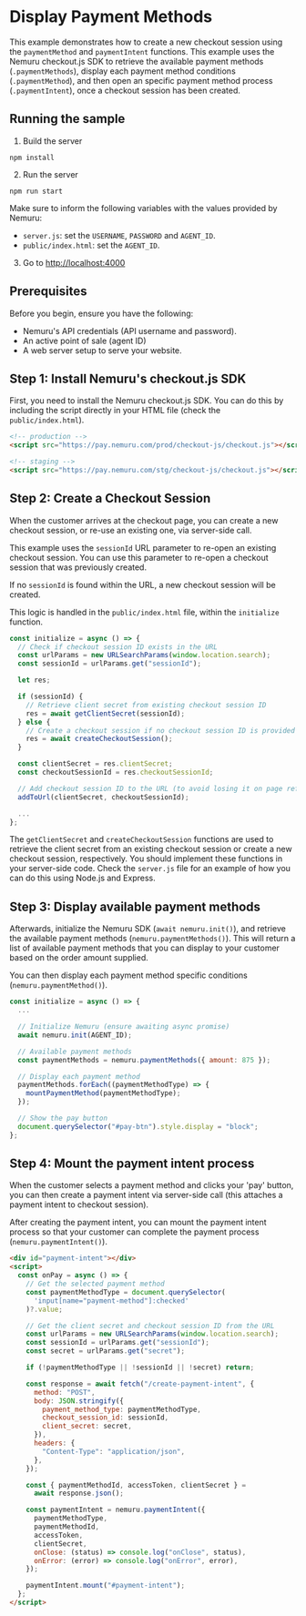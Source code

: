 # Display Payment Methods

This example demonstrates how to create a new checkout session using the `paymentMethod` and `paymentIntent` functions. This example uses the Nemuru checkout.js SDK to retrieve the available payment methods (`.paymentMethods`), display each payment method conditions (`.paymentMethod`), and then open an specific payment method process (`.paymentIntent`), once a checkout session has been created.

## Running the sample

1. Build the server

```shell
npm install
```

2. Run the server

```shell
npm run start
```

Make sure to inform the following variables with the values provided by Nemuru:

- `server.js`: set the `USERNAME`, `PASSWORD` and `AGENT_ID`.
- `public/index.html`: set the `AGENT_ID`.

3. Go to [http://localhost:4000](http://localhost:4000)

## Prerequisites

Before you begin, ensure you have the following:

- Nemuru's API credentials (API username and password).
- An active point of sale (agent ID)
- A web server setup to serve your website.

## Step 1: Install Nemuru's checkout.js SDK

First, you need to install the Nemuru checkout.js SDK. You can do this by including the script directly in your HTML file (check the `public/index.html`).

```html
<!-- production -->
<script src="https://pay.nemuru.com/prod/checkout-js/checkout.js"></script>

<!-- staging -->
<script src="https://pay.nemuru.com/stg/checkout-js/checkout.js"></script>
```

## Step 2: Create a Checkout Session

When the customer arrives at the checkout page, you can create a new checkout session, or re-use an existing one, via server-side call.

This example uses the `sessionId` URL parameter to re-open an existing checkout session. You can use this parameter to re-open a checkout session that was previously created.

If no `sessionId` is found within the URL, a new checkout session will be created.

This logic is handled in the `public/index.html` file, within the `initialize` function.

```javascript
const initialize = async () => {
  // Check if checkout session ID exists in the URL
  const urlParams = new URLSearchParams(window.location.search);
  const sessionId = urlParams.get("sessionId");

  let res;

  if (sessionId) {
    // Retrieve client secret from existing checkout session ID
    res = await getClientSecret(sessionId);
  } else {
    // Create a checkout session if no checkout session ID is provided
    res = await createCheckoutSession();
  }

  const clientSecret = res.clientSecret;
  const checkoutSessionId = res.checkoutSessionId;

  // Add checkout session ID to the URL (to avoid losing it on page refresh and reusing it)
  addToUrl(clientSecret, checkoutSessionId);

  ...
};
```

The `getClientSecret` and `createCheckoutSession` functions are used to retrieve the client secret from an existing checkout session or create a new checkout session, respectively. You should implement these functions in your server-side code. Check the `server.js` file for an example of how you can do this using Node.js and Express.

## Step 3: Display available payment methods

Afterwards, initialize the Nemuru SDK (`await nemuru.init()`), and retrieve the available payment methods (`nemuru.paymentMethods()`). This will return a list of available payment methods that you can display to your customer based on the order amount supplied.

You can then display each payment method specific conditions (`nemuru.paymentMethod()`).

```javascript
const initialize = async () => {
  ...

  // Initialize Nemuru (ensure awaiting async promise)
  await nemuru.init(AGENT_ID);

  // Available payment methods
  const paymentMethods = nemuru.paymentMethods({ amount: 875 });

  // Display each payment method
  paymentMethods.forEach((paymentMethodType) => {
    mountPaymentMethod(paymentMethodType);
  });

  // Show the pay button
  document.querySelector("#pay-btn").style.display = "block";
};
```

## Step 4: Mount the payment intent process

When the customer selects a payment method and clicks your 'pay' button, you can then create a payment intent via server-side call (this attaches a payment intent to checkout session).

After creating the payment intent, you can mount the payment intent process so that your customer can complete the payment process (`nemuru.paymentIntent()`).

```html
<div id="payment-intent"></div>
<script>
  const onPay = async () => {
    // Get the selected payment method
    const paymentMethodType = document.querySelector(
      'input[name="payment-method"]:checked'
    )?.value;

    // Get the client secret and checkout session ID from the URL
    const urlParams = new URLSearchParams(window.location.search);
    const sessionId = urlParams.get("sessionId");
    const secret = urlParams.get("secret");

    if (!paymentMethodType || !sessionId || !secret) return;

    const response = await fetch("/create-payment-intent", {
      method: "POST",
      body: JSON.stringify({
        payment_method_type: paymentMethodType,
        checkout_session_id: sessionId,
        client_secret: secret,
      }),
      headers: {
        "Content-Type": "application/json",
      },
    });

    const { paymentMethodId, accessToken, clientSecret } =
      await response.json();

    const paymentIntent = nemuru.paymentIntent({
      paymentMethodType,
      paymentMethodId,
      accessToken,
      clientSecret,
      onClose: (status) => console.log("onClose", status),
      onError: (error) => console.log("onError", error),
    });

    paymentIntent.mount("#payment-intent");
  };
</script>
```
